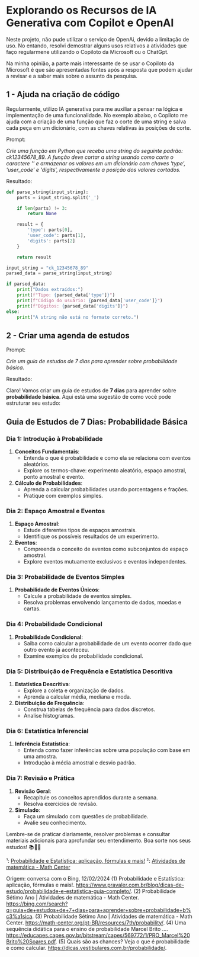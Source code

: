 # Explorando os Recursos de IA Generativa com Copilot e OpenAI

Neste projeto, não pude utilizar o serviço de OpenAi, devido a limitação de uso. No entando, resolvi demostrar alguns usos relativos a atividades que faço regularmene utilizando o Copiloto da Microsoft ou o ChatGpt.

Na minha opinião, a parte mais interessante de se usar o Copiloto da Microsoft é que são apresentadas fontes após a resposta que podem ajudar a revisar e a saber mais sobre o assunto da pesquisa.

## 1 - Ajuda na criação de código

Regularmente, utilizo IA generativa para me auxiliar a pensar na lógica e implementação de uma funcionalidade. No exemplo abaixo, o Copiloto me ajuda com a criação de uma função que faz o corte de uma string e salva cada peça em um dicionário, com as chaves relativas às posições de corte.

Prompt:

_Crie uma função em Python que receba uma string do seguinte padrão: ck*12345678_89. A função deve cortar a string usando como corte o caractere '*' e armazenar os valores em um dicionário com chaves 'type', 'user_code' e 'digits', respectivamente a posição dos valores cortados._

Resultado:

```python
def parse_string(input_string):
    parts = input_string.split('_')

    if len(parts) != 3:
        return None

    result = {
        'type': parts[0],
        'user_code': parts[1],
        'digits': parts[2]
    }

    return result

input_string = "ck_12345678_89"
parsed_data = parse_string(input_string)

if parsed_data:
    print("Dados extraídos:")
    print(f"Tipo: {parsed_data['type']}")
    print(f"Código do usuário: {parsed_data['user_code']}")
    print(f"Dígitos: {parsed_data['digits']}")
else:
    print("A string não está no formato correto.")

```

## 2 - Criar uma agenda de estudos

Prompt:

_Crie um guia de estudos de 7 dias para aprender sobre probabilidade básica._

Resultado:

Claro! Vamos criar um guia de estudos de **7 dias** para aprender sobre **probabilidade básica**. Aqui está uma sugestão de como você pode estruturar seu estudo:

## Guia de Estudos de 7 Dias: Probabilidade Básica

### Dia 1: Introdução à Probabilidade

1. **Conceitos Fundamentais**:
   - Entenda o que é probabilidade e como ela se relaciona com eventos aleatórios.
   - Explore os termos-chave: experimento aleatório, espaço amostral, ponto amostral e evento.
2. **Cálculo de Probabilidades**:
   - Aprenda a calcular probabilidades usando porcentagens e frações.
   - Pratique com exemplos simples.

### Dia 2: Espaço Amostral e Eventos

1. **Espaço Amostral**:
   - Estude diferentes tipos de espaços amostrais.
   - Identifique os possíveis resultados de um experimento.
2. **Eventos**:
   - Compreenda o conceito de eventos como subconjuntos do espaço amostral.
   - Explore eventos mutuamente exclusivos e eventos independentes.

### Dia 3: Probabilidade de Eventos Simples

1. **Probabilidade de Eventos Únicos**:
   - Calcule a probabilidade de eventos simples.
   - Resolva problemas envolvendo lançamento de dados, moedas e cartas.

### Dia 4: Probabilidade Condicional

1. **Probabilidade Condicional**:
   - Saiba como calcular a probabilidade de um evento ocorrer dado que outro evento já aconteceu.
   - Examine exemplos de probabilidade condicional.

### Dia 5: Distribuição de Frequência e Estatística Descritiva

1. **Estatística Descritiva**:
   - Explore a coleta e organização de dados.
   - Aprenda a calcular média, mediana e moda.
2. **Distribuição de Frequência**:
   - Construa tabelas de frequência para dados discretos.
   - Analise histogramas.

### Dia 6: Estatística Inferencial

1. **Inferência Estatística**:
   - Entenda como fazer inferências sobre uma população com base em uma amostra.
   - Introdução à média amostral e desvio padrão.

### Dia 7: Revisão e Prática

1. **Revisão Geral**:
   - Recapitule os conceitos aprendidos durante a semana.
   - Resolva exercícios de revisão.
2. **Simulado**:
   - Faça um simulado com questões de probabilidade.
   - Avalie seu conhecimento.

Lembre-se de praticar diariamente, resolver problemas e consultar materiais adicionais para aprofundar seu entendimento. Boa sorte nos seus estudos! 📚🔢🍀

¹: [Probabilidade e Estatística: aplicação, fórmulas e mais!](https://www.pravaler.com.br/blog/dicas-de-estudo/probabilidade-e-estatistica-guia-completo/)
²: [Atividades de matemática - Math Center](https://math-center.org/pt-BR/resources/7th/probability/)

Origem: conversa com o Bing, 12/02/2024
(1) Probabilidade e Estatística: aplicação, fórmulas e mais!. https://www.pravaler.com.br/blog/dicas-de-estudo/probabilidade-e-estatistica-guia-completo/.
(2) Probabilidade Sétimo Ano | Atividades de matemática - Math Center. https://bing.com/search?q=guia+de+estudos+de+7+dias+para+aprender+sobre+probabilidade+b%c3%a1sica.
(3) Probabilidade Sétimo Ano | Atividades de matemática - Math Center. https://math-center.org/pt-BR/resources/7th/probability/.
(4) Uma sequência didática para o ensino de probabilidade Marcel Brito .... https://educapes.capes.gov.br/bitstream/capes/569772/1/PRO_Marcel%20Brito%20Soares.pdf.
(5) Quais são as chances? Veja o que é probabilidade e como calcular. https://dicas.vestibulares.com.br/probabilidade/.
